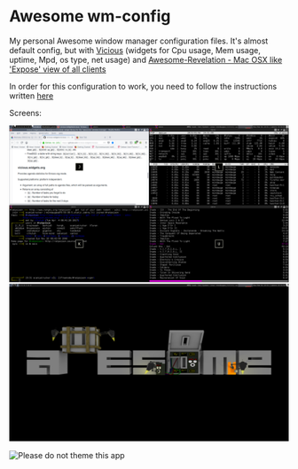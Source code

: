 # Awesome wm-config

My personal Awesome window manager configuration files. It's almost default config, but with [Vicious](https://github.com/vicious-widgets/vicious) (widgets for Cpu usage, Mem usage, uptime, Mpd, os type, net usage) and [Awesome-Revelation - Mac OSX like 'Expose' view of all clients](https://github.com/guotsuan/awesome-revelation)

In order for this configuration to work, you need to follow the instructions written [here](https://github.com/guotsuan/awesome-revelation)

Screens:

![Screenshot](screen.png?raw=true "Clear")
![Screenshot](screen_1.png?raw=true "Bussy")

![Please do not theme this app](https://stopthemingmy.app/badge.svg)
